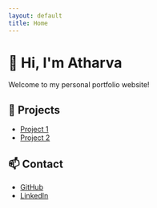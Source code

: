 ```yaml
---
layout: default
title: Home
---
```


# 👋 Hi, I'm Atharva

Welcome to my personal portfolio website!

## 🔧 Projects
- [Project 1](https://github.com/atharvakulkarni0/project1)
- [Project 2](https://github.com/atharvakulkarni0/project2)

## 📫 Contact
- [GitHub](https://github.com/atharvakulkarni0)
- [LinkedIn](#)
